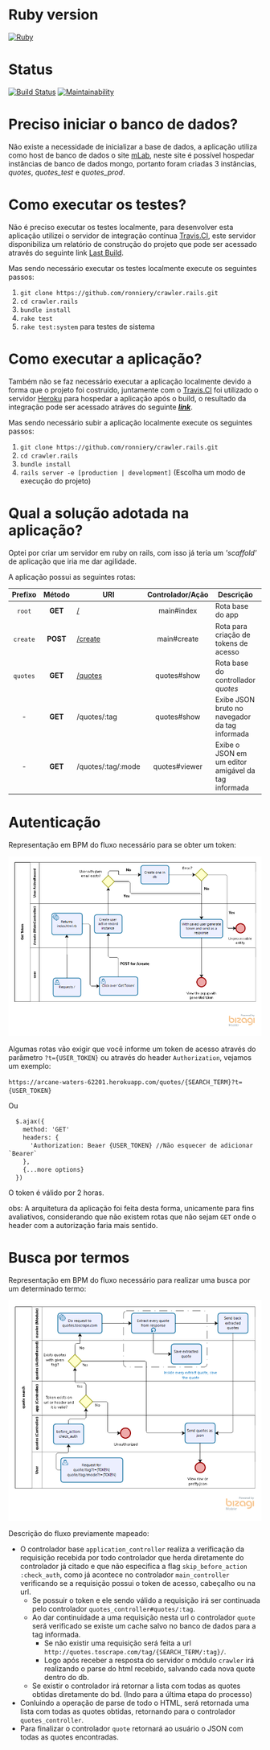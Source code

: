 # Ruby version 
  [![Ruby](https://img.shields.io/badge/ruby-2.5.3p105-yellowgreen.svg)](https://rubyinstaller.org/downloads/)  

# Status
  [![Build Status](https://travis-ci.org/ronniery/crawler.rails.svg?branch=master)](https://travis-ci.org/ronniery/crawler.rails) 
  [![Maintainability](https://api.codeclimate.com/v1/badges/b52e77b44859c59e640c/maintainability)](https://codeclimate.com/github/ronniery/crawler.rails/maintainability)
  
# Preciso iniciar o banco de dados?
  Não existe a necessidade de inicializar a base de dados, a aplicação utiliza como host de banco de dados o site [mLab](https://mlab.com/), neste site é possível
  hospedar instâncias de banco de dados mongo, portanto foram criadas 3 instâncias, *quotes*, *quotes_test* e *quotes_prod*. 

# Como executar os testes?
  Não é preciso executar os testes localmente, para desenvolver esta aplicação utilizei o servidor de integração contínua
  [Travis.CI](https://travis-ci.org), este servidor disponibiliza um relatório de construção do projeto que pode ser acessado através do seguinte link [Last Build](https://travis-ci.org/ronniery/crawler.rails).
  
  Mas sendo necessário executar os testes localmente execute os seguintes passos: <br>
  
  1. `git clone https://github.com/ronniery/crawler.rails.git`
  2. `cd crawler.rails`
  3. `bundle install`
  4. `rake test`
  5. `rake test:system` para testes de sistema

# Como executar a aplicação?
  Também não se faz necessário executar a aplicação localmente devido a forma que o projeto foi costruído, juntamente com o [Travis.CI](https://travis-ci.org)
  foi utilizado o servidor [Heroku](https://www.heroku.com/) para hospedar a aplicação após o build, o resultado da integração pode ser acessado atráves do seguinte <b>*[link](https://arcane-waters-62201.herokuapp.com/)*</b>.
  
  Mas sendo necessário subir a aplicação localmente execute os seguintes passos:
  
  1. `git clone https://github.com/ronniery/crawler.rails.git`
  2. `cd crawler.rails`
  3. `bundle install`
  4. `rails server -e [production | development]` (Escolha um modo de execução do projeto)

# Qual a solução adotada na aplicação?
  Optei por criar um servidor em ruby on rails, com isso já teria um *'scaffold'* de aplicação que iria me dar agilidade. 
  
  A aplicação possui as seguintes rotas:
  
  | Prefixo | Método | URI  | Controlador/Ação | Descrição | Seguro
  | :---: | :---: | --- | :---: | --- | :---: |
  | `root` | **GET** | [/](https://arcane-waters-62201.herokuapp.com/) | main#index | Rota base do app | ✗ |
  | `create` | **POST** | [/create](https://arcane-waters-62201.herokuapp.com/create) | main#create | Rota para criação de tokens de acesso | ✗ |
  | `quotes` | **GET** | [/quotes](https://arcane-waters-62201.herokuapp.com/quotes) | quotes#show | Rota base do controllador *quotes* | ✓ |
  | - | **GET** | /quotes/:tag | quotes#show | Exibe JSON bruto no navegador da tag informada | ✓ |
  | - | **GET** | /quotes/:tag/:mode | quotes#viewer | Exibe o JSON em um editor amigável da tag informada | ✓ |
  
  # Autenticação
  
  Representação em BPM do fluxo necessário para se obter um token:
  
  ![token_creation.png](https://github.com/ronniery/crawler.rails/blob/master/artifacts/token_creation.png)
  
  Algumas rotas vão exigir que você informe um token de acesso através do parâmetro `?t={USER_TOKEN}` ou através do header `Authorization`, 
  vejamos um exemplo:
  
  `https://arcane-waters-62201.herokuapp.com/quotes/{SEARCH_TERM}?t={USER_TOKEN}`
  
  Ou
  
  ```
    $.ajax({
      method: 'GET'
      headers: {
        'Authorization: Beaer {USER_TOKEN} //Não esquecer de adicionar `Bearer`
      },
      {...more options}
    })
  ```
  
   O token é válido por 2 horas.
  
  obs: A arquitetura da aplicação foi feita desta forma, unicamente para fins avaliativos, considerando que não existem rotas que não sejam `GET`
  onde o header com a autorização faria mais sentido.
  
  # Busca por termos
  
  Representação em BPM do fluxo necessário para realizar uma busca por um determinado termo:
  
  ![token_creation.png](https://github.com/ronniery/crawler.rails/blob/master/artifacts/quote_search.png)
  
  Descrição do fluxo previamente mapeado:
  
  * O controlador base `application_controller` realiza a verificação da requisição recebida por todo controlador que herda diretamente do controlador já citado e que não especifica a flag `skip_before_action :check_auth`,
  como já acontece no controlador `main_controller` verificando se a requisição possui o token de acesso, cabeçalho ou na url.
    - Se possuir o token e ele sendo válido a requisição irá ser continuada pelo controlador `quotes_controller#quotes/:tag`.
    - Ao dar continuidade a uma requisição nesta url o controlador `quote` será verificado se existe um cache salvo no banco de dados para a tag informada.
      - Se não existir uma requisição será feita a url `http://quotes.toscrape.com/tag/{SEARCH_TERM/:tag}/`.
      - Logo após receber a resposta do servidor o módulo `crawler` irá realizando o parse do html recebido, salvando cada nova quote dentro do db.
    - Se existir o controlador irá retornar a lista com todas as quotes obtidas diretamente do bd. (Indo para a última etapa do processo)
  * Conluindo a operação de parse de todo o HTML, será retornada uma lista com todas as quotes obtidas, retornando para o controlador `quotes_controller`.
  * Para finalizar o controlador `quote` retornará ao usuário o JSON com todas as quotes encontradas.

  
